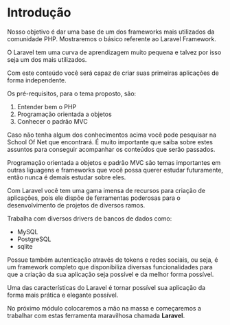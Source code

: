# Introdução

Nosso objetivo é dar uma base de um dos frameworks mais utilizados da comunidade PHP. Mostraremos o básico referente ao Laravel Framework.

O Laravel tem uma curva de aprendizagem muito pequena e talvez por isso seja um dos mais utilizados.

Com este conteúdo você será capaz de criar suas primeiras aplicações de forma independente.

Os pré-requisitos, para o tema proposto, são:

1. Entender bem o PHP
2. Programação orientada a objetos
3. Conhecer o padrão MVC

Caso não tenha algum dos conhecimentos acima você pode pesquisar na School Of Net que encontrará. É muito importante que saiba sobre estes assuntos para conseguir acompanhar os conteúdos que serão passados.

Programação orientada a objetos e padrão MVC são temas importantes em outras liguagens e frameworks que você possa querer estudar futuramente, então nunca é demais estudar sobre eles.

Com Laravel você tem uma gama imensa de recursos para criação de aplicações, pois ele dispõe de ferramentas poderosas para o desenvolvimento de projetos de diversos ramos.

Trabalha com diversos drivers de bancos de dados como:

* MySQL
* PostgreSQL
* sqlite

Possue também autenticação através de tokens e redes sociais, ou seja, é um framework completo que disponibiliza diversas funcionalidades para que a criação da sua aplicação seja possível e da melhor forma possível.

Uma das características do Laravel é tornar possível sua aplicação da forma mais prática e elegante possível.

No próximo módulo colocaremos a mão na massa e começaremos a trabalhar com estas ferramenta maravilhosa chamada **Laravel**.